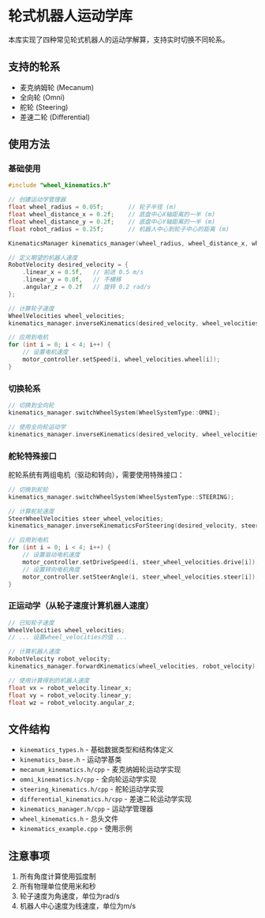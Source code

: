 # 轮式机器人运动学库

本库实现了四种常见轮式机器人的运动学解算，支持实时切换不同轮系。

## 支持的轮系

- 麦克纳姆轮 (Mecanum)
- 全向轮 (Omni)
- 舵轮 (Steering)
- 差速二轮 (Differential)

## 使用方法

### 基础使用

```cpp
#include "wheel_kinematics.h"

// 创建运动学管理器
float wheel_radius = 0.05f;       // 轮子半径 (m)
float wheel_distance_x = 0.2f;    // 底盘中心X轴距离的一半 (m)
float wheel_distance_y = 0.2f;    // 底盘中心Y轴距离的一半 (m)
float robot_radius = 0.25f;       // 机器人中心到轮子中心的距离 (m)

KinematicsManager kinematics_manager(wheel_radius, wheel_distance_x, wheel_distance_y, robot_radius);

// 定义期望的机器人速度
RobotVelocity desired_velocity = {
    .linear_x = 0.5f,   // 前进 0.5 m/s
    .linear_y = 0.0f,   // 不横移
    .angular_z = 0.2f   // 旋转 0.2 rad/s
};

// 计算轮子速度
WheelVelocities wheel_velocities;
kinematics_manager.inverseKinematics(desired_velocity, wheel_velocities);

// 应用到电机
for (int i = 0; i < 4; i++) {
    // 设置电机速度
    motor_controller.setSpeed(i, wheel_velocities.wheel[i]);
}
```

### 切换轮系

```cpp
// 切换到全向轮
kinematics_manager.switchWheelSystem(WheelSystemType::OMNI);

// 使用全向轮运动学
kinematics_manager.inverseKinematics(desired_velocity, wheel_velocities);
```

### 舵轮特殊接口

舵轮系统有两组电机（驱动和转向），需要使用特殊接口：

```cpp
// 切换到舵轮
kinematics_manager.switchWheelSystem(WheelSystemType::STEERING);

// 计算舵轮速度
SteerWheelVelocities steer_wheel_velocities;
kinematics_manager.inverseKinematicsForSteering(desired_velocity, steer_wheel_velocities);

// 应用到电机
for (int i = 0; i < 4; i++) {
    // 设置驱动电机速度
    motor_controller.setDriveSpeed(i, steer_wheel_velocities.drive[i]);
    // 设置转向电机角度
    motor_controller.setSteerAngle(i, steer_wheel_velocities.steer[i]);
}
```

### 正运动学（从轮子速度计算机器人速度）

```cpp
// 已知轮子速度
WheelVelocities wheel_velocities;
// ... 设置wheel_velocities的值 ...

// 计算机器人速度
RobotVelocity robot_velocity;
kinematics_manager.forwardKinematics(wheel_velocities, robot_velocity);

// 使用计算得到的机器人速度
float vx = robot_velocity.linear_x;
float vy = robot_velocity.linear_y;
float wz = robot_velocity.angular_z;
```

## 文件结构

- `kinematics_types.h` - 基础数据类型和结构体定义
- `kinematics_base.h` - 运动学基类
- `mecanum_kinematics.h/cpp` - 麦克纳姆轮运动学实现
- `omni_kinematics.h/cpp` - 全向轮运动学实现
- `steering_kinematics.h/cpp` - 舵轮运动学实现
- `differential_kinematics.h/cpp` - 差速二轮运动学实现
- `kinematics_manager.h/cpp` - 运动学管理器
- `wheel_kinematics.h` - 总头文件
- `kinematics_example.cpp` - 使用示例

## 注意事项

1. 所有角度计算使用弧度制
2. 所有物理单位使用米和秒
3. 轮子速度为角速度，单位为rad/s
4. 机器人中心速度为线速度，单位为m/s 